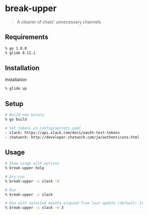 # break-upper
> A cleaner of chats' unnecessary channels

## Requirements
```bash
% go 1.8.0
% glide 0.11.1
```

## Installation
   Installation
```bash
% glide up
```

## Setup
```bash
# Build one binary
% go build

# Set tokens in config/secrets.yaml
- slack: https://api.slack.com/docs/oauth-test-tokens
- chatwork: http://developer.chatwork.com/ja/authenticate.html
```

## Usage
```bash
# Show usage with options
% break-upper help

# Dry-run
% break-upper -c slack -d

# Run
% break-upper -c slack

# Run with selected months elapsed from last update (default: 1)
% break-upper -c slack -m 3
```
